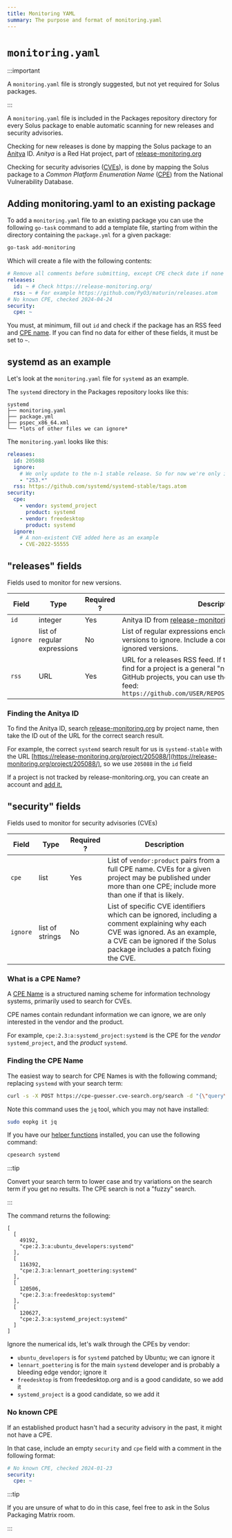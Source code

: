 ```yaml
---
title: Monitoring YAML
summary: The purpose and format of monitoring.yaml
---
```


# `monitoring.yaml`

:::important

A `monitoring.yaml` file is strongly suggested, but not yet required for Solus packages.

:::

A `monitoring.yaml` file is included in the Packages repository directory for every Solus package to enable automatic scanning for new releases and security advisories.

Checking for new releases is done by mapping the Solus package to an [Anitya](https://github.com/fedora-infra/anitya) ID. _Anitya_ is a Red Hat project, part of [release-monitoring.org](https://release-monitoring.org/)

Checking for security advisories ([CVEs](https://en.wikipedia.org/wiki/Common_Vulnerabilities_and_Exposures)), is done by mapping the Solus package to a _Common Platform Enumeration Name_ ([CPE](https://nvd.nist.gov/products/cpe)) from the National Vulnerability Database.

## Adding monitoring.yaml to an existing package

To add a `monitoring.yaml` file to an existing package you can use the following `go-task` command to add a template file, starting from within the directory containing the `package.yml` for a given package:

```bash
go-task add-monitoring
```

Which will create a file with the following contents:

```yaml
# Remove all comments before submitting, except CPE check date if none found
releases:
  id: ~ # Check https://release-monitoring.org/
  rss: ~ # For example https://github.com/PyO3/maturin/releases.atom
# No known CPE, checked 2024-04-24
security:
  cpe: ~
```

You must, at minimum, fill out `id` and check if the package has an RSS feed and [CPE name](#what-is-a-cpe-name). If you can find no data for either of these fields, it must be set to `~`.

## systemd as an example

Let's look at the `monitoring.yaml` file for `systemd` as an example.

The `systemd` directory in the Packages repository looks like this:

```text
systemd
├── monitoring.yaml
├── package.yml
├── pspec_x86_64.xml
└── *lots of other files we can ignore*
```

The `monitoring.yaml` looks like this:

```yaml
releases:
  id: 205088
  ignore:
    # We only update to the n-1 stable release. So for now we're only interested in 252.x updates
    - "253.*"
  rss: https://github.com/systemd/systemd-stable/tags.atom
security:
  cpe:
    - vendor: systemd_project
      product: systemd
    - vendor: freedesktop
      product: systemd
  ignore:
    # A non-existent CVE added here as an example
    - CVE-2022-55555
```

## "releases" fields

Fields used to monitor for new versions.

| Field    | Type                        | Required ? | Description                                                                                                                                                                                                                                    |
| -------- | --------------------------- | ---------- | ---------------------------------------------------------------------------------------------------------------------------------------------------------------------------------------------------------------------------------------------- |
| `id`     | integer                     | Yes        | Anitya ID from [release-monitoring.org](https://release-monitoring.org/)                                                                                                                                                                       |
| `ignore` | list of regular expressions | No         | List of regular expressions enclosed in quotes matching versions to ignore. Include a comment explaining the ignored versions.                                                                                                                 |
| `rss`    | URL                         | Yes        | URL for a releases RSS feed. If the only RSS feed you can find for a project is a general "news" feed, set it to `~`. For GitHub projects, you can use the "tags" or "releases" feed: `https://github.com/USER/REPOSITORY/tagsORreleases.atom` |

### Finding the Anitya ID

To find the Anitya ID, search [release-monitoring.org](https://release-monitoring.org/) by project name, then take the ID out of the URL for the correct search result.

For example, the correct `systemd` search result for us is `systemd-stable` with the URL [https://release-monitoring.org/project/205088/](https://release-monitoring.org/project/205088/), so we use `205088` in the `id` field

If a project is not tracked by release-monitoring.org, you can create an account and [add it.](https://release-monitoring.org/static/docs/user-guide.html#creating-new-project)

## "security" fields

Fields used to monitor for security advisories (CVEs)

| Field    | Type            | Required ? | Description                                                                                                                                                                                               |
| -------- | --------------- | ---------- | --------------------------------------------------------------------------------------------------------------------------------------------------------------------------------------------------------- |
| `cpe`    | list            | Yes        | List of `vendor:product` pairs from a full CPE name. CVEs for a given project may be published under more than one CPE; include more than one if that is likely.                                          |
| `ignore` | list of strings | No         | List of specific CVE identifiers which can be ignored, including a comment explaining why each CVE was ignored. As an example, a CVE can be ignored if the Solus package includes a patch fixing the CVE. |

### What is a CPE Name?

A [CPE Name](https://en.wikipedia.org/wiki/Common_Platform_Enumeration) is a structured naming scheme for information technology systems, primarily used to search for CVEs.

CPE names contain redundant information we can ignore, we are only interested in the vendor and the product.

For example, `cpe:2.3:a:systemd_project:systemd` is the CPE for the _vendor_ `systemd_project`, and the _product_ `systemd`.

### Finding the CPE Name

The easiest way to search for CPE Names is with the following command; replacing `systemd` with your search term:

```bash
curl -s -X POST https://cpe-guesser.cve-search.org/search -d "{\"query\": [\"systemd\"]}" | jq .
```

Note this command uses the `jq` tool, which you may not have installed:

```bash
sudo eopkg it jq
```

If you have our [helper functions](/docs/packaging/prepare-for-packaging#set-up-repository-helper-functions-optional) installed, you can use the following command:

```bash
cpesearch systemd
```

:::tip

Convert your search term to lower case and try variations on the search term if you get no results. The CPE search is not a "fuzzy" search.

:::

The command returns the following:

```text
[
  [
    49192,
    "cpe:2.3:a:ubuntu_developers:systemd"
  ],
  [
    116392,
    "cpe:2.3:a:lennart_poettering:systemd"
  ],
  [
    120506,
    "cpe:2.3:a:freedesktop:systemd"
  ],
  [
    120627,
    "cpe:2.3:a:systemd_project:systemd"
  ]
]
```

Ignore the numerical ids, let's walk through the CPEs by vendor:

- `ubuntu_developers` is for `systemd` patched by Ubuntu; we can ignore it
- `lennart_poettering` is for the main `systemd` developer and is probably a bleeding edge vendor; ignore it
- `freedesktop` is from freedesktop.org and is a good candidate, so we add it
- `systemd_project` is a good candidate, so we add it

### No known CPE

If an established product hasn't had a security advisory in the past, it might not have a CPE.

In that case, include an empty `security` and `cpe` field with a comment in the following format:

```yaml
# No known CPE, checked 2024-01-23
security:
  cpe: ~
```

:::tip

If you are unsure of what to do in this case, feel free to ask in the Solus Packaging Matrix room.

:::
